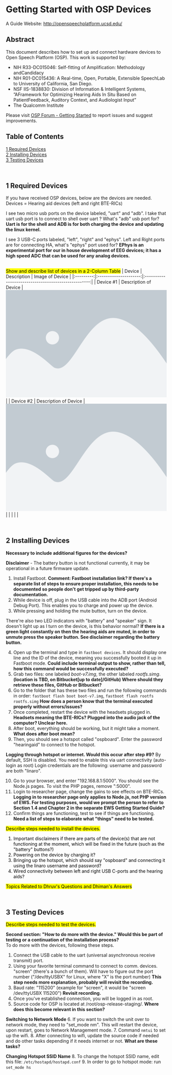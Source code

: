 # Getting Started with OSP Devices
A Guide
Website: http://openspeechplatform.ucsd.edu/

## Abstract
This document describes how to set up and connect hardware devices to Open Speech Platform (OSP). This work is supported by:

* NIH  R33-DC015046:  Self-fitting  of  Amplification:  Methodology  andCandidacy
* NIH R01-DC015436:  A Real-time, Open, Portable, Extensible SpeechLab to University of California, San Diego.
* NSF IIS-1838830:  Division of Information & Intelligent Systems,  ”AFramework  for  Optimizing  Hearing  Aids  In  Situ  Based  on  PatientFeedback, Auditory Context, and Audiologist Input”
* The Qualcomm Institute  
  
Please visit [OSP Forum - Getting Started](http://openspeechplatform.ucsd.edu/forums/forum/getting-started/) to report issues and suggest improvements.

## Table of Contents
[1 Required Devices](#1-required-devices)  
[2 Installing Devices](#2-installing-devices)  
[3 Testing Devices](#3-testing-devices)  

&nbsp;
## 1 Required Devices
If you have received OSP devices, below are the devices are needed.  
Devices = Hearing aid devices (left and right BTE-RICs)

I see two micro usb ports on the device labeled, "uart" and "adb". I take that uart usb port is to connect to shell over uart ? What's "adb" usb port for? **Uart is for the shell and ADB is for both charging the device and updating the linux kernel.**

I see 3 USB-C ports labeled, "left", "right" and "ephys". Left and Right ports are for connecting HA, what's "ephys" port used for? **EPhys is an experimental port for our in house development of EEG devices; it has a high speed ADC that can be used for any analog devices.**

&nbsp;  
<mark style="background-color: yellow;">Show and describe list of devices in a 2-Column Table</mark>
|   Device  |      Description      |                   Image of Device                   |
|:---------:|:---------------------:|:---------------------------------------------------:|
| Device #1 | Description of Device | ![placeholder image](pictures/placeholderImage.png) |
| Device #2 | Description of Device | ![placeholder image](pictures/placeholderImage.png) |
|           |                       |                                                     |

<!--<table class="tg yellowHighlight">
    <thead>
    <tr>
        <th class="tg-c3ow">Device</th>
        <th class="tg-c3ow">Description of device.</th>
        <th class="tg-c3ow">Image of Device</th>
    </tr>
    </thead>
    <tbody>
    <tr>
        <td class="tg-0pky">Device #1</td>
        <td class="tg-0pky">Description of device.</td>
        <td class="tg-0pky"><img src="pictures/placeHolderImage.png" style="width: 200px;"></td>
    </tr>
    <tr>
        <td class="tg-0pky">Device #2</td>
        <td class="tg-0pky">Description of device.</td>
        <td class="tg-0pky"><img src="pictures/placeHolderImage.png" style="width: 200px;"></td>
    </tr>
    </tbody>
</table>-->

&nbsp;
## 2 Installing Devices

**Necessary to include additional figures for the devices?**

**Disclaimer** \- The battery button is not functional currently, it may be operational in a future firmware update.  
1. Install Fastboot. **Comment\: Fastboot installation link? If there's a separate list of steps to ensure proper installation, this needs to be documented so people don't get tripped up by third-party documentation.**  
2. While device is off, plug in the USB cable into the ADB port (Android Debug Port). This enables you to charge and power up the device.
3. While pressing and holding the mute button, turn on the device.

There're also two LED indicators with "battery" and "speaker" sign. It doesn't light up as I turn on the device, is this behavior normal? **If there is a green light constantly on then the hearing aids are muted, in order to unmute press the speaker button. See disclaimer regarding the battery button.**

4. Open up the terminal and type in `fastboot devices`. It should display one line and the ID of the device, meaning you successfully booted it up in Fastboot mode. **Could include terminal output to show, rather than tell, how this command would be successfully executed?**
5. Grab two files: one labeled _boot-v7.img_, the other labeled _rootfs.simg_. **(location is TBD, on Bitbucket[up to date]/GitHub) Where should they retrieve these files, GitHub or Bitbucket?**
6. Go to the folder that has these two files and run the following commands in order: `fastboot flash boot boot-v7.img`\, `fastboot flash rootfs rootfs.simg` **How does a person know that the terminal executed properly without errors/issues?**
7. Once completed, restart the device with the headsets plugged in. **Headsets meaning the BTE-RICs? Plugged into the audio jack of the computer? Unclear here.**
8. After boot, everything should be working, but it might take a moment. **What does after boot mean?**
9. Then, you should see a hotspot called "ospboard". Enter the password "hearingaid" to connect to the hotspot.

**Logging through hotspot or internet. Would this occur after step \#9?**
By default, SSH is disabled. You need to enable this via uart connectivity (auto-login as root) Login credentials are the following: username and password are both "linaro".

10. Go to your browser, and enter "192.168.8.1:5000". You should see the Node.js pages. To visit the PHP pages, remove ":5000".
11. Login to researcher page, change the gains to see effects on BTE-RICs. **Logging in to researcher page only applies to Node.js, not PHP version of EWS. For testing purposes, would we prompt the person to refer to Section 1.4 and Chapter 2 in the separate EWS Getting Started Guide?**
12. Confirm things are functioning, test to see if things are functioning. **Need a list of steps to elaborate what "things" need to be tested.**

<mark class="yellowHighlight">
    Describe steps needed to install the devices.
    <ol class="yellowHighlight">
        <li>Important disclaimers if there are parts of the device(s) that are not functioning at the moment, which will be fixed in the future (such as the "battery" buttons?)</li>
        <li>Powering on the device by charging it?</li>
        <li>Bringing up the hotspot, which should say "ospboard" and connecting it using the linaro username and password?</li>
        <li>Wired connectivity between left and right USB C-ports and the hearing aids?</li>
    </ol>
</mark>

<mark class="yellowHighlight">Topics Related to Dhruv's Questions and Dhiman's Answers
</mark>

&nbsp;
## 3 Testing Devices
<mark class="yellowHighlight">Describe steps needed to test the devices.</mark>

**Second section: "How to do more with the device." Would this be part of testing or a continuation of the installation process?**  
To do more with the devices, following these steps.

1. Connect the USB cable to the uart (universal asynchronous receive transmit) port.
2. Using your favorite terminal command to connect to comm. devices. "screen" (there's a bunch of them). Will have to figure out the port number ("/dev/ttyUSBX" for Linux, where "X" is the port number) **This step needs more explanation, probably will revisit the recording.**
3. Baud rate: "115200" (example for "screen", it would be "screen /dev/ttyUSBX 115200") **Revisit recording.**
4. Once you've established connection, you will be logged in as root.
5. Source code for OSP is located at /root/osp-release-staging/. **Where does this become relevant in this section?**

**Switching to Network Mode**
6. If you want to switch the unit over to network mode, they need to "set_mode nm". This will restart the device, upon restart, goes to Network Management mode.
7. Command `nmtui` to set up the wifi.
8. After connecting to wifi, update the source code if needed and do other tasks depending if it needs internet or not. **What are these tasks?**

**Changing Hotspot SSID Name**
8. To change the hotspot SSID name, edit this file: `/etc/hostapd/hostapd.conf`
9. In order to go to hotspot mode: run `set_mode hs`